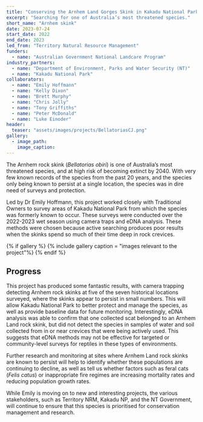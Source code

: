 ```yaml
---
title: "Conserving the Arnhem Land Gorges Skink in Kakadu National Park"
excerpt: "Searching for one of Australia’s most threatened species."
short_name: "Arnhem skink"
date: 2023-07-24
start_date: 2022
end_date: 2023
led_from: "Territory Natural Resource Management"
funders:
  - name: "Australian Government National Landcare Program"
industry_partners:
  - name: "Department of Environment, Parks and Water Security (NT)"
  - name: "Kakadu National Park"
collaborators:
  - name: "Emily Hoffmann"
  - name: "Kelly Dixon"
  - name: "Brett Murphy"
  - name: "Chris Jolly"
  - name: "Tony Griffiths"
  - name: "Peter McDonald"
  - name: "Luke Einoder"
header:
  teaser: "assets/images/projects/BellatoriasCJ.png"
gallery:
  - image_path: 
    image_caption: 
---
```


The Arnhem rock skink (*Bellatorias obiri*) is one of Australia’s most threatened species, and at high risk of becoming extinct by 2040. With very few known records of the species from the past 20 years, and the species only being known to persist at a single location, the species was in dire need of surveys and protection.

Led by Dr Emily Hoffmann, this project worked closely with Traditional Owners to survey areas of Kakadu National Park from which the species was formerly known to occur. These surveys were conducted over the 2022-2023 wet season using camera traps and eDNA analysis. These methods were chosen because active searching produces poor results when the skinks spend so much of their time deep in rock crevices.


{% if gallery %}
{% include gallery caption = "images relevant to the project"%}
{% endif %}

## Progress

This project has produced some fantastic results, with camera trapping detecting Arnhem rock skinks at five of the seven historical locations surveyed, where the skinks appear to persist in small numbers. This will allow Kakadu National Park to better protect and manage the species, as well as provide baseline data for future monitoring. Interestingly, eDNA analysis was able to confirm that one collected scat belonged to an Arnhem Land rock skink, but did not detect the species in samples of water and soil collected from in or near crevices that were being actively used. This suggests that eDNA methods may not be effective for targeted or community-level surveys for reptiles in these types of environments.

Further research and monitoring at sites where Arnhem Land rock skinks are known to persist will help to identify whether these populations are continuing to decline, as well as tell us whether factors such as feral cats (*Felis catus*) or inappropriate fire regimes are increasing mortality rates and reducing population growth rates.

While Emily is moving on to new and interesting projects, the various stakeholders, such as Territory NRM, Kakadu NP, and the NT Government, will continue to ensure that this species is prioritised for conservation management and research.
